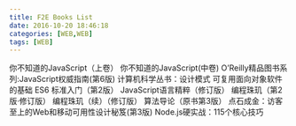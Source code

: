 ```yaml
---
title: F2E Books List
date: 2016-10-20 18:46:18
categories: [WEB,WEB]
tags: [WEB]
---
```


<!-- ¥49.00 -->你不知道的JavaScript（上卷）  

<!-- ¥79.00 -->你不知道的JavaScript(中卷)  

<!-- ¥139.00 -->O’Reilly精品图书系列:JavaScript权威指南(第6版)  

<!-- ¥35.00 -->计算机科学丛书：设计模式 可复用面向对象软件的基础  

<!-- more -->

<!-- ¥69.00 -->ES6 标准入门（第2版）  

<!-- ¥49.00 -->JavaScript语言精粹（修订版）  

<!-- ¥39.00 -->编程珠玑（第2版·修订版）  

<!-- ¥35.00 -->编程珠玑（续）（修订版）  

<!-- ¥128.00 -->算法导论（原书第3版）  

<!-- ¥59.00 -->点石成金：访客至上的Web和移动可用性设计秘笈(第3版)  

<!-- ¥86.80 -->Node.js硬实战：115个核心技巧  
